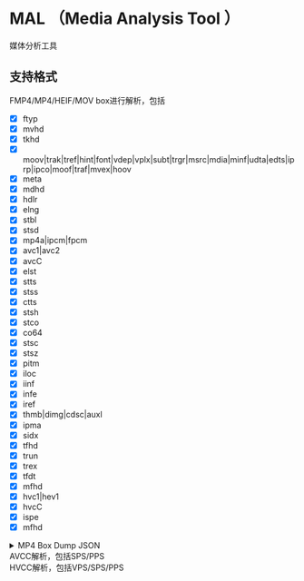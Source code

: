 # MAL （Media Analysis Tool ）
媒体分析工具
## 支持格式
FMP4/MP4/HEIF/MOV box进行解析，包括
- [x] ftyp
- [x] mvhd
- [x] tkhd
- [x] moov|trak|tref|hint|font|vdep|vplx|subt|trgr|msrc|mdia|minf|udta|edts|iprp|ipco|moof|traf|mvex|hoov
- [x] meta
- [x] mdhd
- [x] hdlr
- [x] elng
- [x] stbl
- [x] stsd
- [x] mp4a|ipcm|fpcm
- [x] avc1|avc2
- [x] avcC
- [x] elst
- [x] stts
- [x] stss
- [x] ctts
- [x] stsh
- [x] stco
- [x] co64
- [x] stsc
- [x] stsz
- [x] pitm
- [x] iloc
- [x] iinf
- [x] infe
- [x] iref
- [x] thmb|dimg|cdsc|auxl
- [x] ipma
- [x] sidx
- [x] tfhd
- [x] trun
- [x] trex
- [x] tfdt
- [x] mfhd
- [x] hvc1|hev1
- [x] hvcC
- [x] ispe
- [x] mfhd
      
<details>
  <summary>MP4 Box Dump JSON</summary>
  <pre><code>
    [{
		"root":	{
			"size":	87944366,
			"pos":	0,
			"children":	[{
					"ftyp":	{
						"size":	32,
						"pos":	0,
						"major_brand(32bits)":	"isom",
						"minor_version(32bits)":	512,
						"compatible_brands(128bits)":	"isomiso2avc1mp41"
					}
				}, {
					"free":	{
						"size":	8,
						"pos":	32
					}
				}, {
					"mdat":	{
						"size":	87344246,
						"pos":	40
					}
				}, {
					"moov":	{
						"size":	600080,
						"pos":	87344286,
						"children":	[{
								"mvhd":	{
									"size":	108,
									"pos":	8,
									"version(8bits)":	0,
									"flags(24bits)":	0,
									"creation_time(32bits)":	0,
									"modification_time(32bits)":	0,
									"timescale(32bits)":	1000,
									"duration(32bits)":	629656,
									"rate(32bits)":	65536,
									"volume(16bits)":	256,
									"reserved(16bits)":	0,
									"reserved(64bits)":	0,
									"matrix(288bits)":	"0x00 01 00 00 00 00 00 00 00 00 00 00 00 00 00 00 00 01 00 00 00 00 00 00 00 00 00 00 00 00 00 00 40 00 00 00 ",
									"pre_defined(192bits)":	"0x00 00 00 00 00 00 00 00 00 00 00 00 00 00 00 00 00 00 00 00 00 00 00 00 ",
									"next_track_ID(32bits)":	3
								}
							}, {
								"trak":	{
									"size":	382364,
									"pos":	116,
									"children":	[{
											"tkhd":	{
												"size":	92,
												"pos":	8,
												"version(8bits)":	0,
												"flags(24bits)":	3,
												"creation_time(32bits)":	0,
												"modification_time(32bits)":	0,
												"track_ID(32bits)":	1,
												"reserved1(32bits)":	0,
												"duration(32bits)":	629656,
												"reserved2(64bits)":	0,
												"layer(16bits)":	0,
												"alternate_group(16bits)":	1,
												"volume(16bits)":	256,
												"reserved3(16bits)":	0,
												"matrix(288bits)":	"0x00 01 00 00 00 00 00 00 00 00 00 00 00 00 00 00 00 01 00 00 00 00 00 00 00 00 00 00 00 00 00 00 40 00 00 00 ",
												"width(32bits)":	0,
												"height(32bits)":	0
											}
										}, {
											"edts":	{
												"size":	36,
												"pos":	100
											}
										}, {
											"mdia":	{
												"size":	382228,
												"pos":	136,
												"children":	[{
														"mdhd":	{
															"size":	32,
															"pos":	8,
															"version(8bits)":	0,
															"flags(24bits)":	0,
															"creation_time(32bits)":	0,
															"modification_time(32bits)":	0,
															"timescale(32bits)":	44100,
															"duration(32bits)":	27767808,
															"pad_language(16bits)":	21956,
															"pre_defined(16bits)":	0
														}
													}, {
														"hdlr":	{
															"size":	45,
															"pos":	40,
															"version(8bits)":	0,
															"flags(24bits)":	0,
															"pre_defined(32bits)":	0,
															"handler_type(32bits)":	"soun",
															"reserved(96bits)":	"0x00 00 00 00 00 00 00 00 00 00 00 00 ",
															"name(104bits)":	"SoundHandler"
														}
													}, {
														"minf":	{
															"size":	382143,
															"pos":	85,
															"children":	[{
																	"smhd":	{
																		"size":	16,
																		"pos":	8
																	}
																}, {
																	"dinf":	{
																		"size":	36,
																		"pos":	24
																	}
																}, {
																	"stbl":	{
																		"size":	382083,
																		"pos":	60,
																		"children":	[{
																				"stsd":	{
																					"size":	117,
																					"pos":	8,
																					"version(8bits)":	0,
																					"flags(24bits)":	0,
																					"children":	[{
																							"mp4a":	{
																								"size":	101,
																								"pos":	16,
																								"reserved(48bits)":	0,
																								"data_reference_index(16bits)":	1,
																								"version(16bits)":	0,
																								"reserved(48bits)":	0,
																								"channelcount(16bits)":	2,
																								"samplesize(16bits)":	16,
																								"pre_defined(16bits)":	0,
																								"reserved(16bits)":	0,
																								"samplerate(32bits)":	44100,
																								"children":	[{
																										"esds":	{
																											"size":	65,
																											"pos":	36
																										}
																									}]
																							}
																						}]
																				}
																			}, {
																				"stts":	{
																					"size":	24,
																					"pos":	125
																				}
																			}, {
																				"stsc":	{
																					"size":	197896,
																					"pos":	149
																				}
																			}, {
																				"stsz":	{
																					"size":	108488,
																					"pos":	198045
																				}
																			}, {
																				"stco":	{
																					"size":	75496,
																					"pos":	306533
																				}
																			}, {
																				"sgpd":	{
																					"size":	26,
																					"pos":	382029
																				}
																			}, {
																				"sbgp":	{
																					"size":	28,
																					"pos":	382055
																				}
																			}]
																	}
																}]
														}
													}]
											}
										}]
								}
							}, {
								"trak":	{
									"size":	217301,
									"pos":	382480,
									"children":	[{
											"tkhd":	{
												"size":	92,
												"pos":	8,
												"version(8bits)":	0,
												"flags(24bits)":	3,
												"creation_time(32bits)":	0,
												"modification_time(32bits)":	0,
												"track_ID(32bits)":	2,
												"reserved1(32bits)":	0,
												"duration(32bits)":	629596,
												"reserved2(64bits)":	0,
												"layer(16bits)":	0,
												"alternate_group(16bits)":	0,
												"volume(16bits)":	0,
												"reserved3(16bits)":	0,
												"matrix(288bits)":	"0x00 01 00 00 00 00 00 00 00 00 00 00 00 00 00 00 00 01 00 00 00 00 00 00 00 00 00 00 00 00 00 00 40 00 00 00 ",
												"width(32bits)":	1280,
												"height(32bits)":	720
											}
										}, {
											"edts":	{
												"size":	48,
												"pos":	100
											}
										}, {
											"mdia":	{
												"size":	217153,
												"pos":	148,
												"children":	[{
														"mdhd":	{
															"size":	32,
															"pos":	8,
															"version(8bits)":	0,
															"flags(24bits)":	0,
															"creation_time(32bits)":	0,
															"modification_time(32bits)":	0,
															"timescale(32bits)":	90000,
															"duration(32bits)":	56663607,
															"pad_language(16bits)":	21956,
															"pre_defined(16bits)":	0
														}
													}, {
														"hdlr":	{
															"size":	45,
															"pos":	40,
															"version(8bits)":	0,
															"flags(24bits)":	0,
															"pre_defined(32bits)":	0,
															"handler_type(32bits)":	"vide",
															"reserved(96bits)":	"0x00 00 00 00 00 00 00 00 00 00 00 00 ",
															"name(104bits)":	"VideoHandler"
														}
													}, {
														"minf":	{
															"size":	217068,
															"pos":	85,
															"children":	[{
																	"vmhd":	{
																		"size":	20,
																		"pos":	8
																	}
																}, {
																	"dinf":	{
																		"size":	36,
																		"pos":	28
																	}
																}, {
																	"stbl":	{
																		"size":	217004,
																		"pos":	64,
																		"children":	[{
																				"stsd":	{
																					"size":	168,
																					"pos":	8,
																					"version(8bits)":	0,
																					"flags(24bits)":	0,
																					"children":	[{
																							"avc1":	{
																								"size":	152,
																								"pos":	16,
																								"reserved(48bits)":	0,
																								"data_reference_index(16bits)":	1,
																								"pre_defined(16bits)":	0,
																								"reserved(16bits)":	0,
																								"pre_defined(96bits)":	"0x00 00 00 00 00 00 00 00 00 00 00 00 ",
																								"width(16bits)":	1280,
																								"height(16bits)":	720,
																								"horizresolution(32bits)":	4718592,
																								"vertresolution(32bits)":	4718592,
																								"reserved(32bits)":	0,
																								"frame_count(16bits)":	1,
																								"compressorname(256bits)":	"",
																								"depth(16bits)":	24,
																								"pre_defined(16bits)":	65535,
																								"children":	[{
																										"avcC":	{
																											"size":	50,
																											"pos":	86
																										}
																									}, {
																										"pasp":	{
																											"size":	16,
																											"pos":	136
																										}
																									}]
																							}
																						}]
																				}
																			}, {
																				"stts":	{
																					"size":	24,
																					"pos":	176
																				}
																			}, {
																				"stss":	{
																					"size":	620,
																					"pos":	200
																				}
																			}, {
																				"ctts":	{
																					"size":	65168,
																					"pos":	820
																				}
																			}, {
																				"stsc":	{
																					"size":	28,
																					"pos":	65988
																				}
																			}, {
																				"stsz":	{
																					"size":	75496,
																					"pos":	66016
																				}
																			}, {
																				"stco":	{
																					"size":	75492,
																					"pos":	141512
																				}
																			}]
																	}
																}]
														}
													}]
											}
										}]
								}
							}, {
								"udta":	{
									"size":	299,
									"pos":	599781
								}
							}]
					}
				}]
		}
	}]
  </code></pre>
</details>
AVCC解析，包括SPS/PPS <br/>
HVCC解析，包括VPS/SPS/PPS
